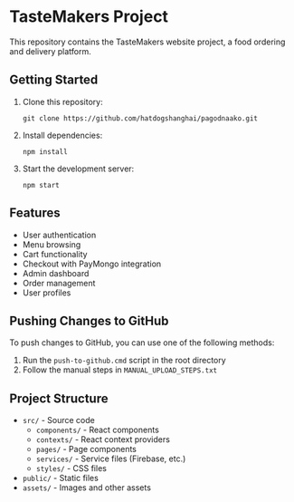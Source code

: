 # TasteMakers Project

This repository contains the TasteMakers website project, a food ordering and delivery platform.

## Getting Started

1. Clone this repository:
   ```
   git clone https://github.com/hatdogshanghai/pagodnaako.git
   ```

2. Install dependencies:
   ```
   npm install
   ```

3. Start the development server:
   ```
   npm start
   ```

## Features

- User authentication
- Menu browsing
- Cart functionality
- Checkout with PayMongo integration
- Admin dashboard
- Order management
- User profiles

## Pushing Changes to GitHub

To push changes to GitHub, you can use one of the following methods:

1. Run the `push-to-github.cmd` script in the root directory
2. Follow the manual steps in `MANUAL_UPLOAD_STEPS.txt`

## Project Structure

- `src/` - Source code
  - `components/` - React components
  - `contexts/` - React context providers
  - `pages/` - Page components
  - `services/` - Service files (Firebase, etc.)
  - `styles/` - CSS files
- `public/` - Static files
- `assets/` - Images and other assets